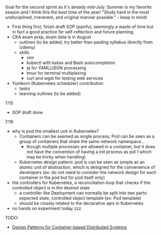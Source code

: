 Goal for the second sprint as it's already mid-July:
Summer is my favorite season and I think this the best time of the year!
"Study hard in the most undisciplined, irreverent, and original manner possible." - keep in mind!

* First thing first, finish draft SOP (painful, seemingly a waste of time but in fact a good practice for self-reflection and future planning.
* CKA exam prep, exam date is in August
  * outlines (to be added, try better than pasting syllabus directly from Udemy)
  * skills
    * vim
    * kubectl with kalias and Bash autocompletion 
    * jq for YAML/JSON processing 
    * tmux for terminal multiplexing 
    * curl and wget for testing web services
* Yunikorn (Kubernetes scheduler) contribution
  * tasks 
  * learning outlines (to be added)

7/15
* SOP draft done

7/16
* why is pod the smallest unit in Kubernetes?
  * Containers can be seemed as single process; Pod can be seen as a group of containers that share the same network namespace...
    * though multiple processes are allowed in a container, but it does not have the convention of having a init process as pid 1 which may be tricky when handling) 
  * Kubernetes design pattern: pod is can be seen as simple as an atomic unit of abstraction, which is designed for the convenience of developers (ex: do not need to consider the network design for each container in the pod but for pod itself only)
* the controllers for Kubernetes, a reconciliation loop that checks if the controlled object is in the desired state
  * a controller like Deployment can normally be split into two parts: expected state, controlled object template (ex: Pod template)
  * should be closely related to the declarative apis in Kubernetes
* no hands on experiment today zzz


TODO: 
* [Design Patterns for Container-based Distributed Systems](https://www.usenix.org/conference/hotcloud16/workshop-program/presentation/burns) 